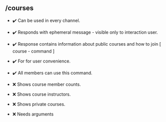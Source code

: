 ## /courses

- :heavy_check_mark: Can be used in every channel.
- :heavy_check_mark: Responds with ephemeral message - visible only to interaction user.
- :heavy_check_mark: Response contains information about public courses and how to join [ course - command ]
- :heavy_check_mark: For for user convenience.
- :heavy_check_mark: All members can use this command.

- :x: Shows course member counts.
- :x: Shows course instructors.
- :x: Shows private courses.
- :x: Needs arguments